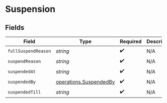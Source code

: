# Suspension


## Fields

| Field                                                                   | Type                                                                    | Required                                                                | Description                                                             |
| ----------------------------------------------------------------------- | ----------------------------------------------------------------------- | ----------------------------------------------------------------------- | ----------------------------------------------------------------------- |
| `fullSuspendReason`                                                     | *string*                                                                | :heavy_check_mark:                                                      | N/A                                                                     |
| `suspendReason`                                                         | *string*                                                                | :heavy_check_mark:                                                      | N/A                                                                     |
| `suspendedAt`                                                           | *string*                                                                | :heavy_check_mark:                                                      | N/A                                                                     |
| `suspendedBy`                                                           | [operations.SuspendedBy](../../../sdk/models/operations/suspendedby.md) | :heavy_check_mark:                                                      | N/A                                                                     |
| `suspendedTill`                                                         | *string*                                                                | :heavy_check_mark:                                                      | N/A                                                                     |